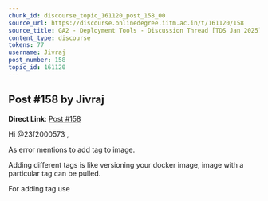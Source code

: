 ```yaml
---
chunk_id: discourse_topic_161120_post_158_00
source_url: https://discourse.onlinedegree.iitm.ac.in/t/161120/158
source_title: GA2 - Deployment Tools - Discussion Thread [TDS Jan 2025]
content_type: discourse
tokens: 77
username: Jivraj
post_number: 158
topic_id: 161120
---
```


## Post #158 by Jivraj

**Direct Link**: [Post #158](https://discourse.onlinedegree.iitm.ac.in/t/161120/158)

Hi @23f2000573 ,

As error mentions to add tag to image.

Adding different tags is like versioning your docker image, image with a particular tag can be pulled.

For adding tag use
